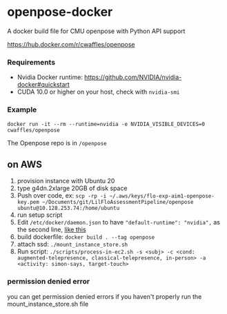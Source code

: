 # openpose-docker

A docker build file for CMU openpose with Python API support

https://hub.docker.com/r/cwaffles/openpose

### Requirements

*   Nvidia Docker runtime: https://github.com/NVIDIA/nvidia-docker#quickstart
*   CUDA 10.0 or higher on your host, check with `nvidia-smi`

### Example

`docker run -it --rm --runtime=nvidia -e NVIDIA_VISIBLE_DEVICES=0 cwaffles/openpose`

The Openpose repo is in `/openpose`

## on AWS

1.  provision instance with Ubuntu 20
2.  type g4dn.2xlarge 20GB of disk space
3.  Push over code, ex: `scp -rp -i ~/.aws/keys/flo-exp-aim1-openpose-key.pem ~/Documents/git/LilFloAssessmentPipeline/openpose ubuntu@10.128.253.74:/home/ubuntu`
4.  run setup script
5.  Edit `/etc/docker/daemon.json` to have `"default-runtime": "nvidia",` as the second line, [like this](http://reader.epubee.com/books/mobile/40/40b7b4f104fa62b2b8fdda2b7c4b0503/text00340.html)
6.  build dockerfile: `docker build . --tag openpose`
7.  attach ssd: `./mount_instance_store.sh`
8.  Run script: ` ./scripts/process-in-ec2.sh -s <subj> -c <cond: augmented-telepresence, classical-telepresence, in-person> -a <activity: simon-says, target-touch>
     `

### permission denied error

you can get permission denied errors if you haven't properly run the mount_instance_store.sh file
